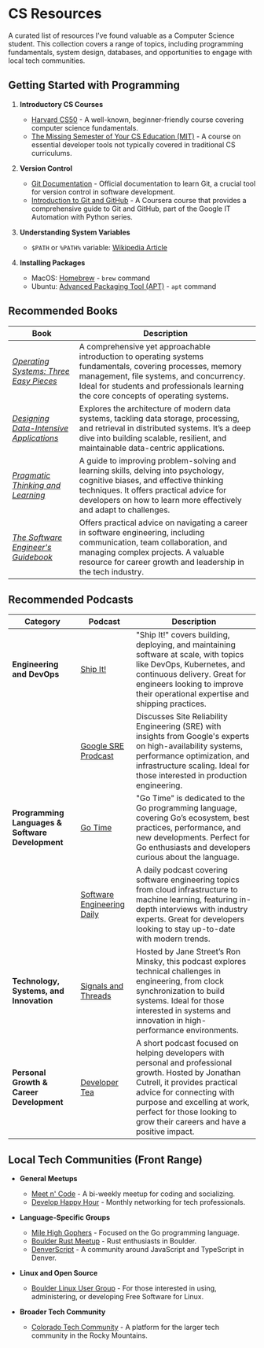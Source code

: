 # CS Resources

A curated list of resources I’ve found valuable as a Computer Science student. This collection covers a range of topics,
including programming fundamentals, system design, databases, and opportunities to engage with local tech communities.

## Getting Started with Programming

1. **Introductory CS Courses**

    - [Harvard CS50](https://www.edx.org/cs50) - A well-known, beginner-friendly course covering computer science
      fundamentals.
    - [The Missing Semester of Your CS Education (MIT)](https://missing.csail.mit.edu) - A course on essential developer
      tools not typically covered in traditional CS curriculums.

2. **Version Control**

    - [Git Documentation](https://git-scm.com/docs) - Official documentation to learn Git, a crucial tool for version
      control in software development.
    - [Introduction to Git and GitHub](https://www.coursera.org/learn/introduction-git-github) - A Coursera course that
      provides a comprehensive guide to Git and GitHub, part of the Google IT Automation with Python series.

3. **Understanding System Variables**

    - `$PATH` or `%PATH%` variable: [Wikipedia Article](<https://en.wikipedia.org/wiki/PATH_(variable)>)

4. **Installing Packages**

   - MacOS: [Homebrew](https://docs.brew.sh/Manpage) - `brew` command
   - Ubuntu: [Advanced Packaging Tool (APT)](https://ubuntu.com/server/docs/package-management) - `apt` command


## Recommended Books

| Book                                                                                                                                 | Description                                                                                                                                                                                                                                  |
|--------------------------------------------------------------------------------------------------------------------------------------|----------------------------------------------------------------------------------------------------------------------------------------------------------------------------------------------------------------------------------------------|
| [_Operating Systems: Three Easy Pieces_](https://pages.cs.wisc.edu/~remzi/OSTEP/)                                                    | A comprehensive yet approachable introduction to operating systems fundamentals, covering processes, memory management, file systems, and concurrency. Ideal for students and professionals learning the core concepts of operating systems. |
| [_Designing Data-Intensive Applications_](https://www.oreilly.com/library/view/designing-data-intensive-applications/9781491903063/) | Explores the architecture of modern data systems, tackling data storage, processing, and retrieval in distributed systems. It’s a deep dive into building scalable, resilient, and maintainable data-centric applications.                   |
| [_Pragmatic Thinking and Learning_](https://pragprog.com/titles/ahptl/pragmatic-thinking-and-learning/)                              | A guide to improving problem-solving and learning skills, delving into psychology, cognitive biases, and effective thinking techniques. It offers practical advice for developers on how to learn more effectively and adapt to challenges.  |
| [_The Software Engineer's Guidebook_](https://www.engguidebook.com/)                                                                 | Offers practical advice on navigating a career in software engineering, including communication, team collaboration, and managing complex projects. A valuable resource for career growth and leadership in the tech industry.               |

## Recommended Podcasts

| Category                                         | Podcast                                                                                                             | Description                                                                                                                                                                                                                                                                  |
|--------------------------------------------------|---------------------------------------------------------------------------------------------------------------------|------------------------------------------------------------------------------------------------------------------------------------------------------------------------------------------------------------------------------------------------------------------------------|
| **Engineering and DevOps**                       | [Ship It!](https://changelog.com/shipit)                                                                            | "Ship It!" covers building, deploying, and maintaining software at scale, with topics like DevOps, Kubernetes, and continuous delivery. Great for engineers looking to improve their operational expertise and shipping practices.                                           |
|                                                  | [Google SRE Prodcast](https://sre.google/prodcast/)                                                                 | Discusses Site Reliability Engineering (SRE) with insights from Google's experts on high-availability systems, performance optimization, and infrastructure scaling. Ideal for those interested in production engineering.                                                   |
| **Programming Languages & Software Development** | [Go Time](https://changelog.com/gotime)                                                                             | "Go Time" is dedicated to the Go programming language, covering Go’s ecosystem, best practices, performance, and new developments. Perfect for Go enthusiasts and developers curious about the language.                                                                     |
|                                                  | [Software Engineering Daily](https://softwareengineeringdaily.com/category/all-episodes/exclusive-content/Podcast/) | A daily podcast covering software engineering topics from cloud infrastructure to machine learning, featuring in-depth interviews with industry experts. Great for developers looking to stay up-to-date with modern trends.                                                 |
| **Technology, Systems, and Innovation**          | [Signals and Threads](https://signalsandthreads.com/)                                                               | Hosted by Jane Street’s Ron Minsky, this podcast explores technical challenges in engineering, from clock synchronization to build systems. Ideal for those interested in systems and innovation in high-performance environments.                                           |
| **Personal Growth & Career Development**         | [Developer Tea](https://developertea.com/)                                                                          | A short podcast focused on helping developers with personal and professional growth. Hosted by Jonathan Cutrell, it provides practical advice for connecting with purpose and excelling at work, perfect for those looking to grow their careers and have a positive impact. |

## Local Tech Communities (Front Range)

- **General Meetups**

   - [Meet n' Code](https://www.meetup.com/Meet-n-Code/) - A bi-weekly meetup for coding and socializing.
   - [Develop Happy Hour](https://www.meetup.com/develop-happy-hour/) - Monthly networking for tech professionals.

- **Language-Specific Groups**

   - [Mile High Gophers](https://www.meetup.com/denver-go-language-user-group/) - Focused on the Go programming
     language.
   - [Boulder Rust Meetup](https://www.meetup.com/boulder-rust-meetup/) - Rust enthusiasts in Boulder.
   - [DenverScript](https://denverscript.com/) - A community around JavaScript and TypeScript in Denver.

- **Linux and Open Source**

   - [Boulder Linux User Group](https://www.lug.boulder.co.us/) - For those interested in using, administering, or
     developing Free Software for Linux.

- **Broader Tech Community**
   - [Colorado Tech Community](https://coloradotech.community/) - A platform for the larger tech community in the Rocky
     Mountains.
